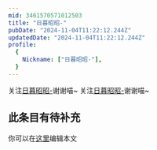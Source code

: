 ```yaml
---
mid: 3461570571012503
title: "日暮昭昭-"
pubDate: "2024-11-04T11:22:12.244Z"
updatedDate: "2024-11-04T11:22:12.244Z"
profile:
  {
    Nickname: ["日暮昭昭-"],
  }
---
```


关注[日暮昭昭-](https://space.bilibili.com/3461570571012503)谢谢喵~ 关注[日暮昭昭-](https://space.bilibili.com/3461570571012503)谢谢喵~

## 此条目有待补充
你可以在[这里](https://github.com/Yuhanawa/VTuber.ICU-Content/edit/master/v/日暮昭昭-/index.md)编辑本文
